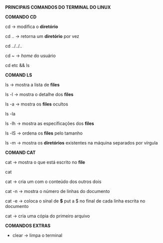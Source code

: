 **PRINCIPAIS COMANDOS DO TERMINAL DO LINUX**

**COMANDO CD**

cd -> modifica o **diretório**

cd .. -> retorna um **diretório** por vez

cd ../../..

cd ~ -> _home_ do usuário

cd etc && ls 

**COMAND LS**

ls -> mostra a lista de **files**

ls -l -> mostra o detalhe dos **files**

ls -a -> mostra os **files** ocultos

ls -la

ls -lh -> mostra as específicações dos **files** 

ls -lS -> ordena os **files** pelo tamanho

ls -m -> mostra os **diretórios** existentes na máquina separados por vírgula

**COMAND CAT**

cat -> mostra o que está escrito no **file**

cat <filename>

cat <filenamee> <filename> <filenameee> -> cria um <filenameee> com o conteúdo dos outros dois

cat -n <filename> -> mostra o número de linhas do documento

cat -e <filename> -> coloca o sínal de **$** put a $ no final de cada linha escrita no documento

cat <filename> <filenamee> -> cria uma cópia do primeiro arquivo


**COMANDOS EXTRAS**

- clear -> limpa o terminal

